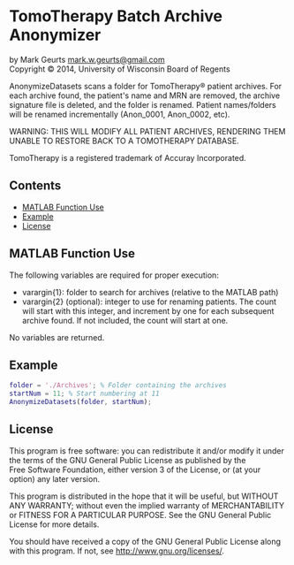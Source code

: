TomoTherapy Batch Archive Anonymizer
===========

by Mark Geurts <mark.w.geurts@gmail.com>
<br>Copyright &copy; 2014, University of Wisconsin Board of Regents

AnonymizeDatasets scans a folder for TomoTherapy&reg; patient archives. For each archive found, the patient's name and MRN are removed, the archive signature file is deleted, and the folder is renamed.  Patient names/folders will be renamed incrementally (Anon_0001, Anon_0002, etc).

WARNING: THIS WILL MODIFY ALL PATIENT ARCHIVES, RENDERING THEM UNABLE TO RESTORE BACK TO A TOMOTHERAPY DATABASE.

TomoTherapy is a registered trademark of Accuray Incorporated.

## Contents

* [MATLAB Function Use](README.md#matlab-function-use)
* [Example](README.md#example)
* [License](README.md#license)

## MATLAB Function Use

The following variables are required for proper execution: 

* varargin{1}: folder to search for archives (relative to the MATLAB path)
*  varargin{2} (optional): integer to use for renaming patients.  The count will start with this integer, and increment by one for each subsequent archive found.  If not included, the count will start at one.

No variables are returned.

## Example

```matlab
folder = './Archives'; % Folder containing the archives
startNum = 11; % Start numbering at 11
AnonymizeDatasets(folder, startNum);
```

## License

This program is free software: you can redistribute it and/or modify it 
under the terms of the GNU General Public License as published by the  
Free Software Foundation, either version 3 of the License, or (at your 
option) any later version.

This program is distributed in the hope that it will be useful, but 
WITHOUT ANY WARRANTY; without even the implied warranty of 
MERCHANTABILITY or FITNESS FOR A PARTICULAR PURPOSE. See the GNU General 
Public License for more details.

You should have received a copy of the GNU General Public License along 
with this program. If not, see http://www.gnu.org/licenses/.
